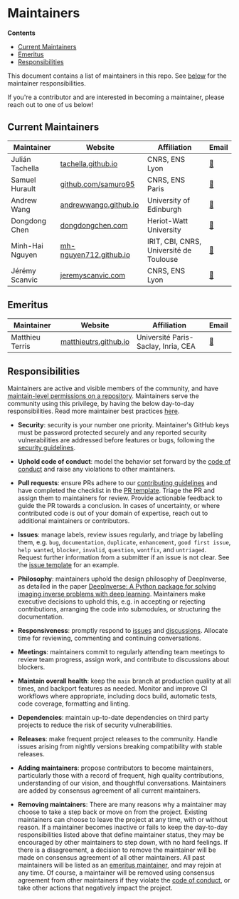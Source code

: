 # Maintainers

**Contents**

- [Current Maintainers](#current-maintainers)
- [Emeritus](#emeritus)
- [Responsibilities](#responsibilities)

This document contains a list of maintainers in this repo. See [below](#responsibilities) for the maintainer responsibilities.

If you're a contributor and are interested in becoming a maintainer, please reach out to one of us below!

## Current Maintainers

| Maintainer | Website | Affiliation | Email |
|------|------|-------|-------|
| Julián Tachella | [tachella.github.io](https://tachella.github.io/) | CNRS, ENS Lyon | [📧](mailto:julian.tachella@cnrs.fr) |
| Samuel Hurault | [github.com/samuro95](https://github.com/samuro95/) | CNRS, ENS Paris | [📧](mailto:huraultsamuel@gmail.com) |
| Andrew Wang | [andrewwango.github.io](https://andrewwango.github.io/about) | University of Edinburgh | [📧](mailto:andrew.wang@ed.ac.uk) |
| Dongdong Chen | [dongdongchen.com](http://dongdongchen.com/) | Heriot-Watt University | [📧](mailto:d.chen@hw.ac.uk) |
| Minh-Hai Nguyen | [mh-nguyen712.github.io](https://mh-nguyen712.github.io/) | IRIT, CBI, CNRS, Université de Toulouse | [📧](mailto:nguyenhai7120qh@gmail.com) |
| Jérémy Scanvic | [jeremyscanvic.com](https://jeremyscanvic.com/) | CNRS, ENS Lyon | [📧](mailto:jeremy.scanvic@ens-lyon.fr) |

## Emeritus

| Maintainer | Website | Affiliation | Email |
|------|------|-------|-------|
| Matthieu Terris | [matthieutrs.github.io](https://matthieutrs.github.io) | Université Paris-Saclay, Inria, CEA | [📧](mailto:matthieu.terris@gmail.com) |

## Responsibilities

Maintainers are active and visible members of the community, and have [maintain-level permissions on a repository](https://docs.github.com/en/organizations/managing-access-to-your-organizations-repositories/repository-permission-levels-for-an-organization). Maintainers serve the community using this privilege, by having the below day-to-day responsibilities. Read more maintainer best practices [here](https://opensource.guide/best-practices/).

- **Security**: security is your number one priority. Maintainer's GitHub keys must be password protected securely and any reported security vulnerabilities are addressed before features or bugs, following the [security guidelines](SECURITY.md).

- **Uphold code of conduct**: model the behavior set forward by the [code of conduct](CODE_OF_CONDUCT.md) and raise any violations to other maintainers.

- **Pull requests**: ensure PRs adhere to our [contributing guidelines](https://deepinv.github.io/deepinv/contributing.html) and have completed the checklist in the [PR template](.github/pull_request_template.md). Triage the PR and assign them to maintainers for review. Provide actionable feedback to guide the PR towards a conclusion. In cases of uncertainty, or where contributed code is out of your domain of expertise, reach out to additional maintainers or contributors.

- **Issues**: manage labels, review issues regularly, and triage by labelling them, e.g. `bug`, `documentation`, `duplicate`, `enhancement`, `good first issue`, `help wanted`, `blocker`, `invalid`, `question`, `wontfix`, and `untriaged`. Request further information from a submitter if an issue is not clear. See the [issue template](.github/ISSUE_TEMPLATE.md) for an example.

- **Philosophy**: maintainers uphold the design philosophy of DeepInverse, as detailed in the paper [DeepInverse: A Python package for solving imaging inverse problems with deep learning](https://arxiv.org/abs/2505.20160). Maintainers make executive decisions to uphold this, e.g. in accepting or rejecting contributions, arranging the code into submodules, or structuring the documentation.

- **Responsiveness**: promptly respond to [issues](https://github.com/deepinv/deepinv/issues) and [discussions](https://github.com/deepinv/deepinv/discussions). Allocate time for reviewing, commenting and continuing conversations.

- **Meetings**: maintainers commit to regularly attending team meetings to review team progress, assign work, and contribute to discussions about blockers.

- **Maintain overall health**: keep the `main` branch at production quality at all times, and backport features as needed. Monitor and improve CI workflows where appropriate, including docs build, automatic tests, code coverage, formatting and linting.

- **Dependencies**: maintain up-to-date dependencies on third party projects to reduce the risk of security vulnerabilities.

- **Releases**: make frequent project releases to the community. Handle issues arising from nightly versions breaking compatibility with stable releases.

- **Adding maintainers**: propose contributors to become maintainers, particularly those with a record of frequent, high quality contributions, understanding of our vision, and thoughtful conversations. Maintainers are added by consensus agreement of all current maintainers.

- **Removing maintainers**: There are many reasons why a maintainer may choose to take a step back or move on from the project. Existing maintainers can choose to leave the project at any time, with or without reason. If a maintainer becomes inactive or fails to keep the day-to-day responsibilities listed above that define maintainer status, they may be encouraged by other maintainers to step down, with no hard feelings. If there is a disagreement, a decision to remove the maintainer will be made on consensus agreement of all other maintainers. All past maintainers will be listed as an [emeritus maintainer](#emeritus), and may rejoin at any time. Of course, a maintainer will be removed using consensus agreement from other maintainers if they violate the [code of conduct](CODE_OF_CONDUCT.md), or take other actions that negatively impact the project.